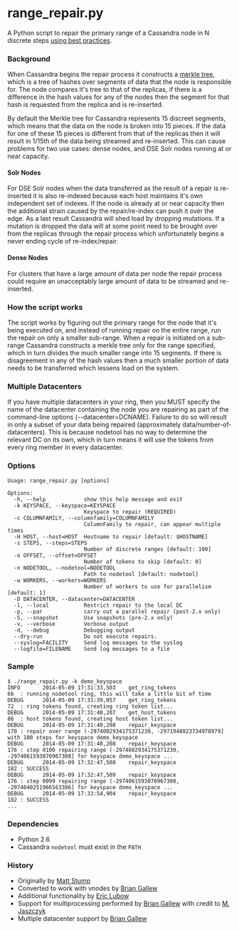 range_repair.py
======================

A Python script to repair the primary range of a Cassandra node in N discrete steps [using best practices](http://www.datastax.com/dev/blog/advanced-repair-techniques).

### Background
When Cassandra begins the repair process it constructs a [merkle tree](http://en.wikipedia.org/wiki/Merkle_tree), which is a tree of hashes over segments of data that the node is responsible for. The node compares it's tree to that of the replicas, if there is a difference in the hash values for any of the nodes then the segment for that hash is requested from the replica and is re-inserted.

By default the Merkle tree for Cassandra represents 15 discreet segments, which means that the data on the node is broken into 15 pieces. If the data for one of these 15 pieces is different from that of the replicas then it will result in 1/15th of the data being streamed and re-inserted. This can cause problems for two use cases: dense nodes, and DSE Solr nodes running at or near capacity.

#### Solr Nodes
For DSE Solr nodes when the data transferred as the result of a repair is re-inserted it is also re-indexed because each host maintains it's own independent set of indexes. If the node is already at or near capacity then the additional strain caused by the repair/re-index can push it over the edge. As a last result Cassandra will shed load by dropping mutations. If a mutation is dropped the data will at some point need to be brought over from the replicas through the repair process which unfortunately begins a never ending cycle of re-index/repair.

#### Dense Nodes
For clusters that have a large amount of data per node the repair process could require an unacceptably large amount of data to be streamed and re-inserted.

### How the script works
The script works by figuring out the primary range for the node that it's being executed on, and instead of running repair on the entire range, run the repair on only a smaller sub-range. When a repair is initiated on a sub-range Cassandra constructs a merkle tree only for the range specified, which in turn divides the much smaller range into 15 segments. If there is disagreement in any of the hash values then a much smaller portion of data needs to be transferred which lessens load on the system.

### Multiple Datacenters
If you have multiple datacenters in your ring, then you MUST specify the name of the datacenter containing the node you are repairing as part of the command-line options (--datacenter=DCNAME).  Failure to do so will result in only a subset of your data being repaired (approximately data/number-of-datacenters).  This is because nodetool has no way to determine the relevant DC on its own, which in turn means it will use the tokens from every ring member in every datacenter.

### Options

```
Usage: range_repair.py [options]

Options:
  -h, --help            show this help message and exit
  -k KEYSPACE, --keyspace=KEYSPACE
                        Keyspace to repair (REQUIRED)
  -c COLUMNFAMILY, --columnfamily=COLUMNFAMILY
                        ColumnFamily to repair, can appear multiple times
  -H HOST, --host=HOST  Hostname to repair [default: $HOSTNAME]
  -s STEPS, --steps=STEPS
                        Number of discrete ranges [default: 100]
  -o OFFSET, --offset=OFFSET
                        Number of tokens to skip [default: 0]   
  -n NODETOOL, --nodetool=NODETOOL
                        Path to nodetool [default: nodetool]
  -w WORKERS, --workers=WORKERS
                        Number of workers to use for parallelism [default: 1]
  -D DATACENTER, --datacenter=DATACENTER
  -l, --local           Restrict repair to the local DC
  -p, --par             carry out a parallel repair (post-2.x only)
  -S, --snapshot        Use snapshots (pre-2.x only)
  -v, --verbose         Verbose output
  -d, --debug           Debugging output
  --dry-run             Do not execute repairs.
  --syslog=FACILITY     Send log messages to the syslog
  --logfile=FILENAME    Send log messages to a file
```

### Sample

```
$ ./range_repair.py -k demo_keyspace
INFO       2014-05-09 17:31:33,503    get_ring_tokens                 66  : running nodetool ring, this will take a little bit of time
DEBUG      2014-05-09 17:31:39,057    get_ring_tokens                 72  : ring tokens found, creating ring token list...
DEBUG      2014-05-09 17:31:40,207    get_host_tokens                 86  : host tokens found, creating host token list...
DEBUG      2014-05-09 17:31:40,208    repair_keyspace                 170 : repair over range (-2974082934175371230, -2971948823734978979] with 100 steps for keyspace demo_keyspace
DEBUG      2014-05-09 17:31:40,208    repair_keyspace                 176 : step 0100 repairing range (-2974082934175371230, -2974061593070967308] for keyspace demo_keyspace ...
DEBUG      2014-05-09 17:32:47,508    repair_keyspace                 182 : SUCCESS
DEBUG      2014-05-09 17:32:47,509    repair_keyspace                 176 : step 0099 repairing range (-2974061593070967308, -2974040251966563386] for keyspace demo_keyspace ...
DEBUG      2014-05-09 17:33:54,904    repair_keyspace                 182 : SUCCESS
...
```

### Dependencies
-   Python 2.6
-   Cassandra ```nodetool``` must exist in the ```PATH```

### History
- Originally by [Matt Stump](https://github.com/mstump)
- Converted to work with vnodes by [Brian Gallew](https://github.com/BrianGallew)
- Additional functionality by [Eric Lubow](http://github.com/elubow)
- Support for multiprocessing performed by [Brian Gallew](https://github.com/BrianGallew) with credit to [M. Jaszczyk](https://github.com/mjaszczyk)
- Multiple datacenter support by [Brian Gallew](https://github.com/BrianGallew)
